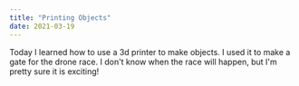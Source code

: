 ```yaml
---
title: "Printing Objects"
date: 2021-03-19
---
```

Today I learned how to use a 3d printer to make objects.
I used it to make a gate for the drone race.
I don't know when the race will happen, but I'm pretty sure it is exciting!
